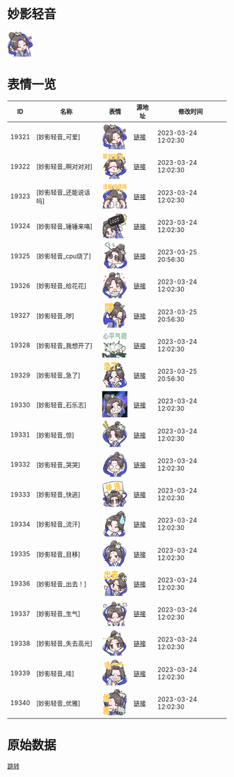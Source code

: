 # 妙影轻音

<img src="./cover.png" height="60" alt="cover" />

# 表情一览

|ID|名称|表情|源地址|修改时间|
|----|----|----|----|----|
|19321|[妙影轻音_可爱]|<img src="./pic/019321_%5B妙影轻音_可爱%5D.png" height="60" alt="可爱"/>|[链接](https://i0.hdslb.com/bfs/garb/7059223aa1d8076a00dd7a97ae504aa457b4e4ae.png)|2023-03-24 12:02:30|
|19322|[妙影轻音_啊对对对]|<img src="./pic/019322_%5B妙影轻音_啊对对对%5D.png" height="60" alt="啊对对对"/>|[链接](https://i0.hdslb.com/bfs/garb/a7a09c3e6774e001a25600afe91c6fa7b36548d6.png)|2023-03-24 12:02:30|
|19323|[妙影轻音_还能说话吗]|<img src="./pic/019323_%5B妙影轻音_还能说话吗%5D.png" height="60" alt="还能说话吗"/>|[链接](https://i0.hdslb.com/bfs/garb/c11bb766a5a95858798a79b1195010c05d0d882f.png)|2023-03-24 12:02:30|
|19324|[妙影轻音_锤锤来咯]|<img src="./pic/019324_%5B妙影轻音_锤锤来咯%5D.png" height="60" alt="锤锤来咯"/>|[链接](https://i0.hdslb.com/bfs/garb/6a42ba84adad93bf798298741b184098b7bbb2f5.png)|2023-03-24 12:02:30|
|19325|[妙影轻音_cpu烧了]|<img src="./pic/019325_%5B妙影轻音_cpu烧了%5D.png" height="60" alt="cpu烧了"/>|[链接](https://i0.hdslb.com/bfs/garb/7a0e9e6056f9c551b28b1ba98866d8f4ad9c82b5.png)|2023-03-25 20:56:30|
|19326|[妙影轻音_给花花]|<img src="./pic/019326_%5B妙影轻音_给花花%5D.png" height="60" alt="给花花"/>|[链接](https://i0.hdslb.com/bfs/garb/89a55836e2beb3462fbbca0275fbfde24701e2da.png)|2023-03-24 12:02:30|
|19327|[妙影轻音_哕]|<img src="./pic/019327_%5B妙影轻音_哕%5D.png" height="60" alt="哕"/>|[链接](https://i0.hdslb.com/bfs/garb/04b65c801f10a9a3f2f14c474d68ded9c5a5f14a.png)|2023-03-25 20:56:30|
|19328|[妙影轻音_我想开了]|<img src="./pic/019328_%5B妙影轻音_我想开了%5D.png" height="60" alt="我想开了"/>|[链接](https://i0.hdslb.com/bfs/garb/2226dd25a51372769740c4f8a944ccffb8fb8224.png)|2023-03-24 12:02:30|
|19329|[妙影轻音_急了]|<img src="./pic/019329_%5B妙影轻音_急了%5D.png" height="60" alt="急了"/>|[链接](https://i0.hdslb.com/bfs/garb/3cb64c75b734e0621d38f35023203cdb308eb6b8.png)|2023-03-25 20:56:30|
|19330|[妙影轻音_石乐志]|<img src="./pic/019330_%5B妙影轻音_石乐志%5D.png" height="60" alt="石乐志"/>|[链接](https://i0.hdslb.com/bfs/garb/d71e54bb7ad9740725c5fcd20d2d2ed2c128a797.png)|2023-03-24 12:02:30|
|19331|[妙影轻音_惊]|<img src="./pic/019331_%5B妙影轻音_惊%5D.png" height="60" alt="惊"/>|[链接](https://i0.hdslb.com/bfs/garb/7624f5add65d21eeb07cbffd6eb53b4b1fc15f09.png)|2023-03-24 12:02:30|
|19332|[妙影轻音_哭哭]|<img src="./pic/019332_%5B妙影轻音_哭哭%5D.png" height="60" alt="哭哭"/>|[链接](https://i0.hdslb.com/bfs/garb/efc1acf0384ac40f22edb1ec5b5c16e460e0281e.png)|2023-03-24 12:02:30|
|19333|[妙影轻音_快逃]|<img src="./pic/019333_%5B妙影轻音_快逃%5D.png" height="60" alt="快逃"/>|[链接](https://i0.hdslb.com/bfs/garb/f8610dcf7306a6fc47d5b369ce235c1489967e73.png)|2023-03-24 12:02:30|
|19334|[妙影轻音_流汗]|<img src="./pic/019334_%5B妙影轻音_流汗%5D.png" height="60" alt="流汗"/>|[链接](https://i0.hdslb.com/bfs/garb/341842d81aa090d581dc8c339f53b512103be115.png)|2023-03-24 12:02:30|
|19335|[妙影轻音_目移]|<img src="./pic/019335_%5B妙影轻音_目移%5D.png" height="60" alt="目移"/>|[链接](https://i0.hdslb.com/bfs/garb/0a7dd8c134aeb5c81035628f14857b040076d6db.png)|2023-03-24 12:02:30|
|19336|[妙影轻音_出去！]|<img src="./pic/019336_%5B妙影轻音_出去！%5D.png" height="60" alt="出去！"/>|[链接](https://i0.hdslb.com/bfs/garb/66e2dfd2c1dbd18d647698987e6be9d2eb5f72ac.png)|2023-03-24 12:02:30|
|19337|[妙影轻音_生气]|<img src="./pic/019337_%5B妙影轻音_生气%5D.png" height="60" alt="生气"/>|[链接](https://i0.hdslb.com/bfs/garb/ab62a82f02831d206fb209e5fe014883a551dfc0.png)|2023-03-24 12:02:30|
|19338|[妙影轻音_失去高光]|<img src="./pic/019338_%5B妙影轻音_失去高光%5D.png" height="60" alt="失去高光"/>|[链接](https://i0.hdslb.com/bfs/garb/9260e7c05e41375bd0bfeaec73b4ee45eaf67f7a.png)|2023-03-24 12:02:30|
|19339|[妙影轻音_哇]|<img src="./pic/019339_%5B妙影轻音_哇%5D.png" height="60" alt="哇"/>|[链接](https://i0.hdslb.com/bfs/garb/20060565f8db9a1159fbd14e2a56d446cba80b55.png)|2023-03-24 12:02:30|
|19340|[妙影轻音_优雅]|<img src="./pic/019340_%5B妙影轻音_优雅%5D.png" height="60" alt="优雅"/>|[链接](https://i0.hdslb.com/bfs/garb/9630257141e66f295916f083ee3ae7418f5dd918.png)|2023-03-24 12:02:30|

# 原始数据

[跳转](./raw.json)

